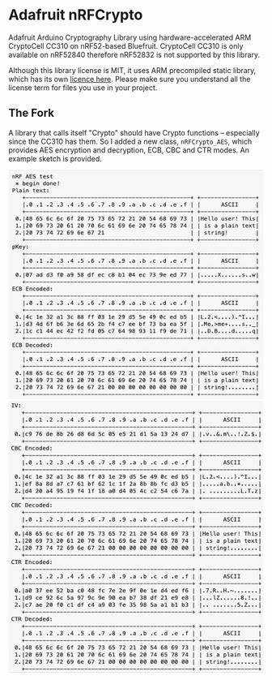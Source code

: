 # Adafruit nRFCrypto

Adafruit Arduino Cryptography Library using hardware-accelerated ARM CryptoCell CC310 on nRF52-based Bluefruit. CryptoCell CC310 is only available on nRF52840 therefore nRF52832 is not supported by this library.

Although this library license is MIT, it uses ARM precompiled static library, which has its own [licence here](src/cortex-m4/license.txt). Please make sure you understand all the license term for files you use in your project. 

## The Fork

A library that calls itself "Crypto" should have Crypto functions – especially since the CC310 has them. So I added a new class, `nRFCrypto_AES`, which provides AES encryption and decryption, ECB, CBC and CTR modes. An example sketch is provided.

![Part1](Part1.jpg)
![Part2](Part2.jpg)